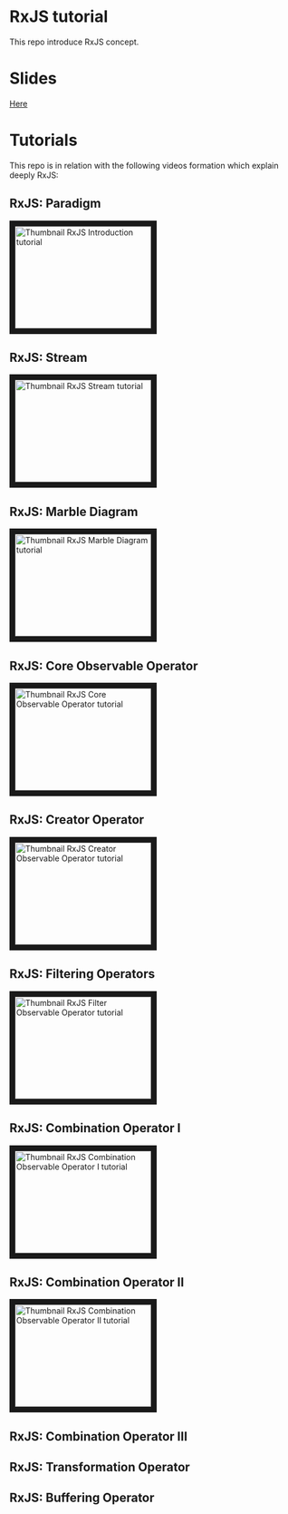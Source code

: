 # RxJS tutorial

This repo introduce RxJS concept.

# Slides

<a href="https://guillaumeunice.github.io/RxJSTutorial/index.html" target="_blank">Here</a>

# Tutorials
This repo is in relation with the following videos formation which explain deeply RxJS:

## RxJS: Paradigm
<a href="http://www.youtube.com/watch?feature=player_embedded&v=dBplQcY3cuo
" target="_blank"><img src="http://img.youtube.com/vi/dBplQcY3cuo/0.jpg"
alt="Thumbnail RxJS Introduction tutorial" width="240" height="180" border="10" /></a>

## RxJS: Stream
<a href="http://www.youtube.com/watch?feature=player_embedded&v=C5CP4oAaROI
" target="_blank"><img src="http://img.youtube.com/vi/C5CP4oAaROI/0.jpg"
alt="Thumbnail RxJS Stream tutorial" width="240" height="180" border="10" /></a>

## RxJS: Marble Diagram
<a href="http://www.youtube.com/watch?feature=player_embedded&v=7zGgNVQYF2k
" target="_blank"><img src="http://img.youtube.com/vi/7zGgNVQYF2k/0.jpg"
alt="Thumbnail RxJS Marble Diagram tutorial" width="240" height="180" border="10" /></a>

## RxJS: Core Observable Operator
<a href="http://www.youtube.com/watch?feature=player_embedded&v=NKGFF4gGnFg
" target="_blank"><img src="http://img.youtube.com/vi/NKGFF4gGnFg/0.jpg"
alt="Thumbnail RxJS Core Observable Operator tutorial" width="240" height="180" border="10" /></a>

## RxJS: Creator Operator
<a href="http://www.youtube.com/watch?feature=player_embedded&v=DknMJkVq1ss
" target="_blank"><img src="http://img.youtube.com/vi/DknMJkVq1ss/0.jpg"
alt="Thumbnail RxJS Creator Observable Operator tutorial" width="240" height="180" border="10" /></a>

## RxJS: Filtering Operators
<a href="http://www.youtube.com/watch?feature=player_embedded&v=FrkfzR0dzv4
" target="_blank"><img src="http://img.youtube.com/vi/FrkfzR0dzv4/0.jpg"
alt="Thumbnail RxJS Filter Observable Operator tutorial" width="240" height="180" border="10" /></a>

## RxJS: Combination Operator I
<a href="http://www.youtube.com/watch?feature=player_embedded&v=_bfR4CLTCzc
" target="_blank"><img src="http://img.youtube.com/vi/_bfR4CLTCzc/0.jpg"
alt="Thumbnail RxJS Combination Observable Operator I tutorial" width="240" height="180" border="10" /></a>

## RxJS: Combination Operator II
<a href="http://www.youtube.com/watch?feature=player_embedded&v=uDW9TfeJXng
" target="_blank"><img src="http://img.youtube.com/vi/uDW9TfeJXng/0.jpg"
alt="Thumbnail RxJS Combination Observable Operator II tutorial" width="240" height="180" border="10" /></a>

## RxJS: Combination Operator III

## RxJS: Transformation Operator
## RxJS: Buffering Operator
